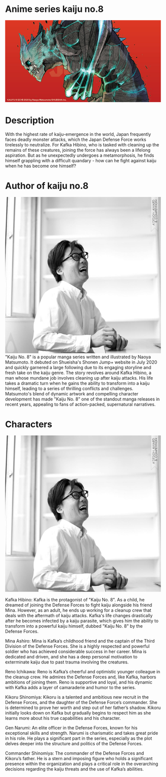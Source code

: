 # Anime series kaiju no.8
![alt text!](kaiju.jpg)

# Description
With the highest rate of kaiju-emergence in the world, Japan frequently faces deadly monster attacks, which the Japan Defense Force works tirelessly to neutralize. For Kafka Hibino, who is tasked with cleaning up the remains of these creatures, joining the force has always been a lifelong aspiration. But as he unexpectedly undergoes a metamorphosis, he finds himself grappling with a difficult quandary - how can he fight against kaiju when he has become one himself?

# Author of kaiju no.8 
![alt text!](author.jpg)
"Kaiju No. 8" is a popular manga series written and illustrated by Naoya Matsumoto. It debuted on Shueisha's Shonen Jump+ website in July 2020 and quickly garnered a large following due to its engaging storyline and fresh take on the kaiju genre. The story revolves around Kafka Hibino, a man whose mundane job involves cleaning up after kaiju attacks. His life takes a dramatic turn when he gains the ability to transform into a kaiju himself, leading to a series of thrilling conflicts and challenges. Matsumoto's blend of dynamic artwork and compelling character development has made "Kaiju No. 8" one of the standout manga releases in recent years, appealing to fans of action-packed, supernatural narratives.
# Characters
![alt text!](author.jpg)

Kafka Hibino:
Kafka is the protagonist of "Kaiju No. 8". As a child, he dreamed of joining the Defense Forces to fight kaiju alongside his friend Mina. However, as an adult, he ends up working for a cleanup crew that deals with the aftermath of kaiju attacks. Kafka's life changes drastically after he becomes infected by a kaiju parasite, which gives him the ability to transform into a powerful kaiju himself, dubbed "Kaiju No. 8" by the Defense Forces.

Mina Ashiro:
Mina is Kafka’s childhood friend and the captain of the Third Division of the Defense Forces. She is a highly respected and powerful soldier who has achieved considerable success in her career. Mina is dedicated and driven, and she has a deep personal motivation to exterminate kaiju due to past trauma involving the creatures.

Reno Ichikawa:
Reno is Kafka’s cheerful and optimistic younger colleague in the cleanup crew. He admires the Defense Forces and, like Kafka, harbors ambitions of joining them. Reno is supportive and loyal, and his dynamic with Kafka adds a layer of camaraderie and humor to the series.

Kikoru Shinomiya:
Kikoru is a talented and ambitious new recruit in the Defense Forces, and the daughter of the Defense Force’s commander. She is determined to prove her worth and step out of her father’s shadow. Kikoru initially looks down on Kafka but gradually begins to respect him as she learns more about his true capabilities and his character.

Gen Narumi:
An elite officer in the Defense Forces, known for his exceptional skills and strength. Narumi is charismatic and takes great pride in his role. He plays a significant part in the series, especially as the plot delves deeper into the structure and politics of the Defense Forces.

Commander Shinomiya:
The commander of the Defense Forces and Kikoru’s father. He is a stern and imposing figure who holds a significant presence within the organization and plays a critical role in the overarching decisions regarding the kaiju threats and the use of Kafka’s abilities.
